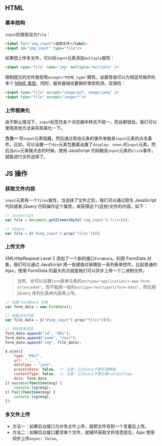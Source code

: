 ## HTML
### 基本结构
`input`的类型设为`file`：

```html
<label for="img_input">选择文件</label>
<input id="img_input" type="file"/>
```

如果想上传多文件，可以给`input`元素添加`multiple`属性：

```html
<input type='file' name='img' multiple='multiple' />
```

限制提交的文件类型用`accept="MIME_type"`属性，该属性值可以为用逗号隔开的多个 [MIME 类型](https://developer.mozilla.org/zh-CN/docs/Web/HTML/Element/Input)。同时，服务器端也要做好类型检测，双保险：

```html
<input type="file" accept="image/gif, image/jpeg" />
<input type="file" accept="image/*"/>
```

### 上传框美化
由于默认情况下，`input`标签在各个浏览器中样式不统一，而且都很丑。我们可以使用其他方法来将其美化一下。

**方法一**
将`input`元素隐藏，然后通过其他元素的事件来触发`input`元素的点击事件。比如，可以设置一个`div`元素包裹着设置了`display: none;`的`input`元素，然后当`div`元素被点击的时候，使用 JavaScript 代码触发`input`元素的`click`事件，就能进行文件选择了。

## JS 操作
### 获取文件内容
`input`元素有一个`files`属性，当选择了文件之后，我们可以通过原生 JavaScript 代码或者 jQuery 代码操作这个属性，来获得这个(这些)文件的内容。如下：

```js
// JavaScript
var file = document.getElementById('img_input').files[0];

// jQuery
var file = $('#img_input').prop('files')[0];
```

### 上传文件
XMLHttpRequest Level 2 添加了一个新的接口`FormData`。利用 FormData 对象，我们可以通过 JavaScript 用一些键值对来模拟一系列表单控件。比起普通的Ajax，使用 FormData 的最大优点就是我们可以异步上传一个二进制文件。

> 当然，也可以设置`form`表单元素的`enctype="application/x-www-form-urlencoded"`，而不能用一般的`enctype="multipart/form-data"`，然后用 jQuery 序列化表单内容再上传。

```js
// 创建 FormData 对象
var form_data = new FormData();

// 获取文件内容
var file_data = $("#img_input").prop("files")[0];

// 添加表单信息
form_data.append("id", "001");
form_data.append("name", "test");
form_data.append("img", file_data);

$.ajax({
    type: "POST",
    url: "....",
    dataType : "json",
    processData: false,  // 注意：让jQuery不要处理数据
    contentType: false,  // 注意：让jQuery不要设置contentType
    data: form_data
}).success(function(msg) {
    console.log(msg);
}).fail(function(msg) {
    console.log(msg);
});
```

### 多文件上传
* 方法一：如果后台接口允许多文件上传，就把文件存到一个变量后上传。
* 方法二：如果后台接口要求单个文件，就循环获取文件信息提交，Ajax 使用同步上传`async: false`。


